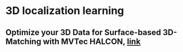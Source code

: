 # 3D localization learning

## Optimize your 3D Data for Surface-based 3D-Matching with MVTec HALCON, [link](https://www.youtube.com/watch?v=Dfw7VuiSF4Y)


